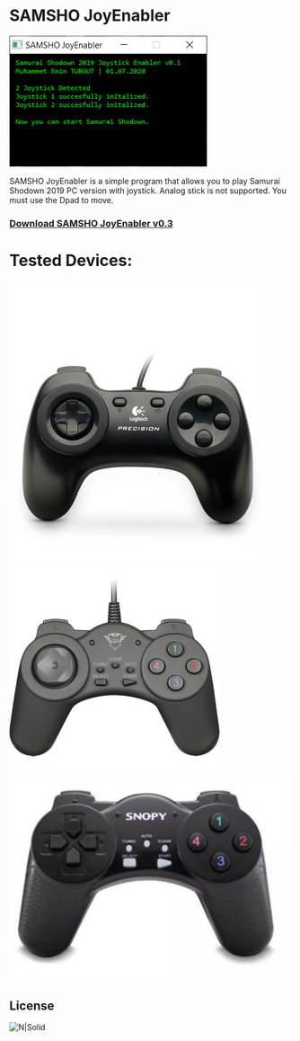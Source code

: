 # SAMSHO JoyEnabler

![N|Solid](https://github.com/muhammeteminturgut/SamuraiShodownJoystickEnabler/blob/master/screenshot.png?raw=true)

SAMSHO JoyEnabler is a simple program that allows you to play Samurai Shodown 2019 PC version with joystick. Analog stick is not supported. 
You must use the Dpad to move.

### [Download SAMSHO JoyEnabler v0.3](https://github.com/muhammeteminturgut/SamuraiShodownJoystickEnabler/releases/download/v0.3/SamshoJoyEnabler.exe)

# Tested Devices:
![](https://github.com/muhammeteminturgut/SamuraiShodownJoystickEnabler/blob/master/joystick3.jpg?raw=true)
![](https://github.com/muhammeteminturgut/SamuraiShodownJoystickEnabler/blob/master/joystick2.jpg?raw=true)
![](https://github.com/muhammeteminturgut/SamuraiShodownJoystickEnabler/blob/master/joystick1.jpg?raw=true)

License
----
![N|Solid](https://www.gnu.org/graphics/gplv3-127x51.png)

